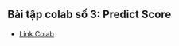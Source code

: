 ## Bài tập colab số 3: Predict Score
- [Link Colab](https://colab.research.google.com/drive/1-DjmrnVLL1TMddqCkjxiQj2QL7rHF-hW#scrollTo=6cI4hFX1nLzt)
